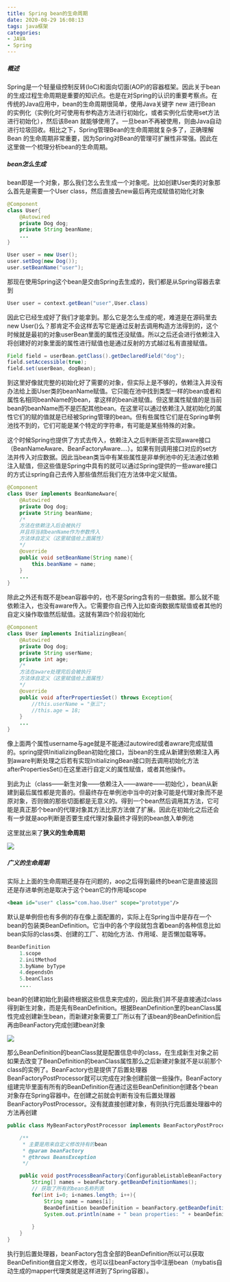 ```yaml
---
title: Spring bean的生命周期
date: 2020-08-29 16:08:13
tags: java框架
categories: 
- JAVA
- Spring
---
```


##### 概述

Spring是一个轻量级控制反转(IoC)和面向切面(AOP)的容器框架。因此关于bean的生成过程生命周期是重要的知识点。也是在对Spring的认识的重要考察点。在传统的Java应用中，bean的生命周期很简单<!--more-->，使用Java关键字 new 进行Bean 的实例化（实例化时可使用有参构造方法进行初始化，或者实例化后使用set方法进行初始化），然后该Bean 就能够使用了。一旦bean不再被使用，则由Java自动进行垃圾回收。相比之下，Spring管理Bean的生命周期就复杂多了，正确理解Bean 的生命周期非常重要，因为Spring对Bean的管理可扩展性非常强。因此在这里做一个梳理分析bean的生命周期。



##### bean怎么生成

bean即是一个对象，那么我们怎么去生成一个对象呢。比如创建User类的对象那么首先是需要一个User class，然后直接去new最后再完成赋值初始化对象

```java
@Component
class User{
    @Autowired
    private Dog dog;
    private String beanName;
    ...
}
```

```java
User user = new User();
user.setDog(new Dog());
user.setBeanName("user");
```

那现在使用Spring这个bean是交由Spring去生成的，我们都是从Spring容器去拿到

```java
User user = context.getBean("user",User.class)
```

因此它已经生成好了我们才能拿到。那么它是怎么生成的呢，难道是在源码里去new User()么？那肯定不会这样去写它是通过反射去调用构造方法得到的，这个时候就是最初的对象userBean里面的属性还没赋值。所以之后还会进行依赖注入将创建好的对象里面的属性进行赋值也是通过反射的方式越过私有直接赋值。

```java
Field field = userBean.getClass().getDeclaredField("dog");
field.setAccessible(true);
field.set(userBean, dogBean);
```

到这里好像就完整的初始化好了需要的对象，但实际上是不够的，依赖注入并没有办法给上面User类的beanName赋值。它只能在池中找到类型一样的bean或者和属性名相同beanName的bean，拿这样的bean进赋值。但这里属性赋值的是当前bean的beanName而不是匹配其他bean。在这里可以通过依赖注入就初始化的属性它们的赋的值就是已经被Spring管理的bean。但有些属性它们是在Spring单例池找不到的，它们可能是某个特定的字符串，有可能是某些特殊的对象。

这个时候Spring也提供了方式去传入，依赖注入之后判断是否实现aware接口（BeanNameAware、BeanFactoryAware....）。如果有则调用接口对应的set方法并传入对应数据。因此当bean类当中有某些属性是非单例池中的无法通过依赖注入赋值，但这些值是Spring中具有的就可以通过Spring提供的一些aware接口的方式让spring自己去传入那些值然后我们在方法体中定义赋值。

```java
@Component
class User implements BeanNameAware{
    @Autowired
    private Dog dog;
    private String beanName;
    /*
    方法在依赖注入后会被执行
    并且将当前beanName作为参数传入
    方法体自定义（这里赋值给上面属性）
    */
    @override
    public void setBeanName(String name){
        this.beanName = name;
    }
    ...
}
```

除此之外还有既不是bean容器中的，也不是Spring含有的一些数据。那么就不能依赖注入，也没有aware传入。它需要你自己传入比如查询数据库赋值或者其他的自定义操作取值然后赋值。这就有第四个阶段初始化

```java
@Component
class User implements InitializingBean{
    @Autowired
    private Dog dog;
    private String userName;
    private int age;
    /*
    方法在aware处理完后会被执行
    方法体自定义（这里赋值给上面属性）
    */
    @override
    public void afterPropertiesSet() throws Exception{
        //this.userName = "张三";
        //this.age = 18;
    }
    ...
}
```

像上面两个属性username与age就是不能通过autowired或者awrare完成赋值的。spring提供InitializingBean初始化接口，当bean的生成从新建到依赖注入再到aware判断处理之后若有实现InitializingBean接口则去调用初始化方法afterPropertiesSet()在这里进行自定义的属性赋值，或者其他操作。

到此为止（class——新生对象——依赖注入——aware——初始化），bean从新建到最后属性都是完善的。但最终存在单例池中当中的对象可能是代理对象而不是原对象，否则做的那些切面都是无意义的。得到一个bean然后调用其方法，它可能是真正那个bean的代理对象其方法比原方法做了扩展。因此在初始化之后还会有一步就是aop判断是否要生成代理对象最终才得到的bean放入单例池

这里就出来了**狭义的生命周期**

![](https://gitee-blogimage.oss-cn-beijing.aliyuncs.com/blogImage/Spring-bean生命周期/1.png)





##### 广义的生命周期

实际上上面的生命周期还是存在问题的，aop之后得到最终的bean它是直接返回还是存进单例池是取决于这个bean它的作用域scope

```xml
<bean id="user" class="com.hao.User" scope="prototype"/>
```

默认是单例但也有多例的存在像上面配置的，实际上在Spring当中是存在一个bean的包装类BeanDefinition。它当中的各个字段就包含着bean的各种信息比如bean实际的class类、创建的工厂、初始化方法、作用域、是否懒加载等等。

```java
BeanDefinition
    1.scope
    2.initMethod
    3.byName byType
    4.dependsOn
    5.beanClass
    ....  
```

bean的创建初始化到最终根据这些信息来完成的，因此我们并不是直接通过class得到新生对象，而是先有BeanDefinition。根据BeanDefinition里的beanClass属性完成创建新生bean，而新建对象需要工厂所以有了该bean的BeanDefinition后再由BeanFactory完成创建bean对象

![](https://gitee-blogimage.oss-cn-beijing.aliyuncs.com/blogImage/Spring-bean生命周期/2.png)

那么BeanDefinition的beanClass就是配置信息中的class，在生成新生对象之前如果去改变了BeanDefinition的beanClass属性那么之后新建对象就不是以前那个class的实例了。BeanFactory也是提供了后置处理器BeanFactoryPostProcessor就可以完成在对象创建前做一些操作。BeanFactory组建完毕里面有所有的BeanDefinition在通过这些BeanDefinition创建各个bean对象存在Spring容器中。在创建之前就会判断有没有后置处理器BeanFactoryPostProcessor。没有就直接创建对象，有则执行完后置处理器中的方法再创建

```java
public class MyBeanFactoryPostProcessor implements BeanFactoryPostProcessor {

    /**
     * 主要是用来自定义修改持有的bean
     * @param beanFactory
     * @throws BeansException
     */

    public void postProcessBeanFactory(ConfigurableListableBeanFactory beanFactory) throws BeansException {
        String[] names = beanFactory.getBeanDefinitionNames();
        // 获取了所有的bean名称列表
        for(int i=0; i<names.length; i++){
            String name = names[i];
            BeanDefinition beanDefinition = beanFactory.getBeanDefinition(name);
            System.out.println(name + " bean properties: " + beanDefinition.getPropertyValues().toString());
            
        }
    }
}
```

执行到后置处理器，beanFactory包含全部的BeanDefinition所以可以获取BeanDefinition做自定义修改，也可以往beanFactory当中注册bean（mybatis自动生成的mapper代理类就是这样进到了Spring容器）。









